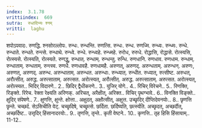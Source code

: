 ```yaml
---
index:  3.1.78
vrittiindex:  669
sutra:  रुधादिभ्यः श्नम्
vritti:  laghu 
---
```


शपोऽपवादः. रुणद्धि. श्नसोरल्लोपः. रुन्धः. रुन्धन्ति. रुणत्सि. रुन्धः. रुन्ध. रुणध्मि. रुन्ध्वः. रुन्ध्मः. रुन्धे. रुन्धाते. रुन्धते. रुन्त्से. रुन्धाथे. रुन्ध्वे. रुन्धे. रुन्ध्वहे. रुन्ध्महे. रुरोध, रुरुधे. रोद्धासि, रोद्धासे. रोत्स्यसि, रोत्स्यसे. रोत्स्यति, रोत्स्यते. रुणद्धु, रुन्धात्. रुन्धाम्. रुन्धन्तु. रुन्धि. रुणधानि. रुणधाव. रुणधाम. रुन्धाम्. रुन्धाताम्. रुन्धताम्. रुन्त्स्व. रुणधै. रुणधावहै. रुणधामहै. अरुणत्, अरुणद्. अरुन्धताम्. अरुन्धन्. अरुणः, अरुणत्, अरुणद्. अरुन्ध. अरुन्धाताम्. अरुन्धत. अरुन्धाः. रुन्ध्यात्. रुन्धीत. रुध्यात्, रुत्सीष्ट. अरुधत्, अरौत्सीत्. अरुद्ध. अरुत्साताम्. अरुत्सत. अरोत्स्यत्, अरौत्सीत्. अरुद्ध. अरुत्साताम्. अरुत्सत. अरोत्स्यत्, अरोत्स्यत.. भिदिर् विदारणे.. 2.. छिदिर् द्वैधीकरणे.. 3.. युजिर् योगे.. 4.. रिचिर् विरेचने.. 5.. रिणक्ति, रिङ्क्ते. रिरेच. रेक्ता रेक्ष्यति अरिणक्. अरिचत्, अरैक्षीत्, अरिक्त.. विचिर् पृथग्भावे.. 6.. विनक्ति विङ्क्ते.. क्षुदिर् संपेषणे.. 7.. क्षुणत्ति, क्षुन्ते. क्षोत्ता.. अक्षुदत्, अक्षौत्सीत्, अक्षुत्त. उच्छृदिर् दीप्तिदेवनयोः.. 8.. छृणत्ति छृन्ते. चच्छर्द. सेऽसिचीति वेट्. चच्छृदिषे, चच्छृत्से. छर्दिता. छर्दिष्यति, छर्त्स्यति. अच्छृदत्, अच्छर्दीत्, अच्छर्दिष्ट.. उत्तृदिर् हिंसानादरयोः.. 9.. तृणत्ति, तृन्ते.. कृती वेष्टने.. 10.. कृणत्ति.. तृह हिसि हिंसायाम्.. 11-12..

